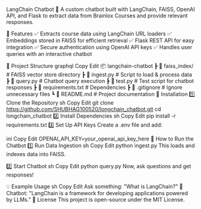 LangChain Chatbot 🤖
A custom chatbot built with LangChain, FAISS, OpenAI API, and Flask to extract data from Brainlox Courses and provide relevant responses.

🚀 Features
✅ Extracts course data using LangChain URL loaders
✅ Embeddings stored in FAISS for efficient retrieval
✅ Flask REST API for easy integration
✅ Secure authentication using OpenAI API keys
✅ Handles user queries with an interactive chatbot

📂 Project Structure
graphql
Copy
Edit
📦 langchain-chatbot
 ┣ 📂 faiss_index/        # FAISS vector store directory
 ┣ 📜 ingest.py           # Script to load & process data
 ┣ 📜 query.py            # Chatbot query execution
 ┣ 📜 test.py             # Test script for chatbot responses
 ┣ 📜 requirements.txt    # Dependencies
 ┣ 📜 .gitignore          # Ignore unnecessary files
 ┗ 📜 README.md           # Project documentation
🔧 Installation
1️⃣ Clone the Repository
sh
Copy
Edit
git clone https://github.com/SHUBHAG100520/longchain_chatbot.git
cd longchain_chatbot
2️⃣ Install Dependencies
sh
Copy
Edit
pip install -r requirements.txt
3️⃣ Set Up API Keys
Create a .env file and add:

ini
Copy
Edit
OPENAI_API_KEY=your_openai_api_key_here
🚀 How to Run the Chatbot
1️⃣ Run Data Ingestion
sh
Copy
Edit
python ingest.py
This loads and indexes data into FAISS.

2️⃣ Start Chatbot
sh
Copy
Edit
python query.py
Now, ask questions and get responses!

💡 Example Usage
sh
Copy
Edit
Ask something: "What is LangChain?"
🤖 Chatbot: "LangChain is a framework for developing applications powered by LLMs."
📜 License
This project is open-source under the MIT License.
